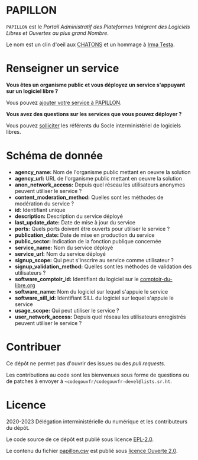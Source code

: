 
# PAPILLON

`PAPILLON` est le *Portail Administratif des Plateformes Intégrant des
Logiciels Libres et Ouvertes au plus grand Nombre*.

Le nom est un clin d'oeil aux [CHATONS](https://chatons.org/) et un hommage à [Irma Testa](https://fr.wikipedia.org/wiki/Irma_Testa).


# Renseigner un service

**Vous êtes un organisme public et vous déployez un service s'appuyant
sur un logiciel libre ?**

Vous pouvez [ajouter votre service à PAPILLON](https://github.com/etalab/papillon/issues/new?assignees=bzg&labels=Soumission&template=ajouter-un-service.md&title=Nouveau+service+%3A+).

**Vous avez des questions sur les services que vous pouvez déployer ?**

Vous pouvez [solliciter](https://sill.code.gouv.fr/fr/contact) les référents du Socle interministériel de
logiciels libres.


# Schéma de donnée

-   **agency\_name:** Nom de l'organisme public mettant en oeuvre la solution
-   **agency\_url:** URL de l'organisme public mettant en oeuvre la solution
-   **anon\_network\_access:** Depuis quel réseau les utilisateurs anonymes
    peuvent utiliser le service ?
-   **content\_moderation\_method:** Quelles sont les méthodes de modération
    du service ?
-   **id:** Identifiant unique
-   **description:** Description du service déployé
-   **last\_update\_date:** Date de mise à jour du service
-   **ports:** Quels ports doivent être ouverts pour utiliser le service ?
-   **publication\_date:** Date de mise en production du service
-   **public\_sector:** Indication de la fonction publique concernée
-   **service\_name:** Nom du service déployé
-   **service\_url:** Nom du service déployé
-   **signup\_scope:** Qui peut s'inscrire au service comme utilisateur ?
-   **signup\_validation\_method:** Quelles sont les méthodes de validation
    des utilisateurs ?
-   **software\_comptoir\_id:** Identifiant du logiciel sur le [comptoir-du-libre.org](https://comptoir-du-libre.org)
-   **software\_name:** Nom du logiciel sur lequel s'appuie le service
-   **software\_sill\_id:** Identifiant SILL du logiciel sur lequel s'appuie le service
-   **usage\_scope:** Qui peut utiliser le service ?
-   **user\_network\_access:** Depuis quel réseau les utilisateurs
    enregistrés peuvent utiliser le service ?


# Contribuer

Ce dépôt ne permet pas d'ouvrir des issues ou des *pull requests*.

Les contributions au code sont les bienvenues sous forme de questions
ou de patches à envoyer à `~codegouvfr/codegouvfr-devel@lists.sr.ht`.


# Licence

2020-2023 Délégation interministérielle du numérique et les contributeurs du dépôt.

Le code source de ce dépôt est publié sous licence [EPL-2.0](LICENSE).

Le contenu du fichier [papillon.csv](papillon.csv) est publié sous [licence Ouverte 2.0](LICENSE.Etalab-2.0.md).

